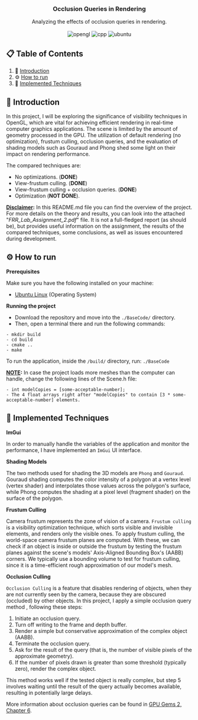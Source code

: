 <div align="center">

  <h3 align="center">Occlusion Queries in Rendering</h3>

  <div align="center">
    Analyzing the effects of occlusion queries in rendering.
  </div>
  
  <br />

  <div>
    <img src="https://img.shields.io/badge/OpenGL-black?style=flat" alt="opengl" />
    <img src="https://img.shields.io/badge/C%2B%2B-blue?style=flat" alt="cpp" />
    <img src="https://img.shields.io/badge/Ubuntu-orange?style=flat" alt="ubuntu" />
  </div>
</div>


## 📋 <a name="table">Table of Contents</a>
1. 🤖 [Introduction](#introduction)
2. ⚙️ [How to run](#how-to-run)
3. 📸 [Implemented Techniques](#implemented-techniques)

## <a name="introduction">🤖 Introduction</a>
In this project, I will be exploring the significance of visibility techniques in OpenGL, which are
vital for achieving efficient rendering in real-time computer graphics applications. The scene is
limited by the amount of geometry processed in the GPU. The utilization of default rendering
(no optimization), frustum culling, occlusion queries, and the evaluation of shading models such as
Gouraud and Phong shed some light on their impact on rendering performance.

The compared techniques are:
- No optimizations. (**DONE**)
- View-frustum culling. (**DONE**)
- View-frustum culling + occlusion queries. (**DONE**)
- Optimization (**NOT DONE**).

**<ins>Disclaimer</ins>:** In this README.md file you can find the overview of the project. For more details on the theory and results, you can look into the attached "*FRR_Lab_Assignment_2.pdf*" file. It is not a full-fledged report (as should be), but provides useful information on the assignment, the results of the compared techniques, some conclusions, as well as issues encountered during development.

## <a name="how-to-run">⚙️ How to run</a>

**Prerequisites**

Make sure you have the following installed on your machine:
- [Ubuntu Linux](https://ubuntu.com/) (Operating System)

**Running the project**

- Download the repository and move into the `./BaseCode/` directory.
- Then, open a terminal there and run the following commands:

```
- mkdir build
- cd build
- cmake ..
- make
```

To run the application, inside the `/build/` directory, run: `./BaseCode`

**<ins>NOTE</ins>:** In case the project loads more meshes than the computer can handle, change the
following lines of the Scene.h file:

```
- int modelCopies = [some-acceptable-number];
- The 4 float arrays right after "modelCopies" to contain [3 * some-acceptable-number] elements.
```

## <a name="implemented-techniques">📸 Implemented Techniques</a>

**ImGui**

In order to manually handle the variables of the application and monitor the performance, I have implemented an `ImGui` UI interface.


**Shading Models**

The two methods used for shading the 3D models are `Phong` and `Gouraud`. Gouraud shading computes the color intensity of a polygon at a vertex level (vertex shader) and interpolates those values across the polygon's surface, while Phong computes the shading at a pixel level (fragment shader) on the surface of the polygon.


**Frustum Culling**

Camera frustum represents the zone of vision of a camera. `Frustum culling` is a visibility optimization technique, which sorts visible and invisible elements, and renders only the visible ones. To apply frustum culling, the world-space camera frustum planes are computed. With these, we can check if an object is inside or outside the frustum by testing the frustum planes against the scene's models' Axis-Aligned Bounding Box's (AABB) corners. We typically use a bounding volume to test for frustum culling, since it is a time-efficient rough approximation of our model's mesh.


**Occlusion Culling**

`Occlusion Culling` is a feature that disables rendering of objects, when they are not currently seen
by the camera, because they are obscured (occluded) by other objects. In this project, I apply a simple occlusion query method , following these steps:

1. Initiate an occlusion query.
2. Turn off writing to the frame and depth buffer.
3. Render a simple but conservative approximation of the complex object (AABB).
4. Terminate the occlusion query.
5. Ask for the result of the query (that is, the number of visible pixels of the approximate geometry).
6. If the number of pixels drawn is greater than some threshold (typically zero), render the complex
object.

This method works well if the tested object is really complex, but step 5 involves waiting until
the result of the query actually becomes available, resulting in potentially large delays.

More information about occlusion queries can be found in [GPU Gems 2, Chapter 6](https://developer.nvidia.com/gpugems/gpugems2/part-i-geometric-complexity/chapter-6-hardware-occlusion-queries-made-useful).
